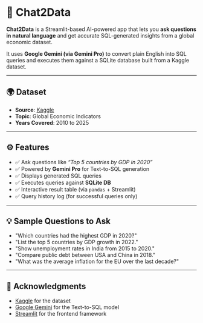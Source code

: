 # 💬 Chat2Data

**Chat2Data** is a Streamlit-based AI-powered app that lets you **ask questions in natural language** and get accurate SQL-generated insights from a global economic dataset.

It uses **Google Gemini (via Gemini Pro)** to convert plain English into SQL queries and executes them against a SQLite database built from a Kaggle dataset.

---

## 🌍 Dataset

- **Source**: [Kaggle](https://www.kaggle.com/](https://www.kaggle.com/datasets/tanishksharma9905/global-economic-indicators-20102025))  
- **Topic**: Global Economic Indicators  
- **Years Covered**: 2010 to 2025  

---

## ⚙️ Features

- ✅ Ask questions like _“Top 5 countries by GDP in 2020”_
- ✅ Powered by **Gemini Pro** for Text-to-SQL generation
- ✅ Displays generated SQL queries
- ✅ Executes queries against **SQLite DB**
- ✅ Interactive result table (via `pandas` + Streamlit)
- ✅ Query history log (for successful queries only)

---

## 💡 Sample Questions to Ask

- "Which countries had the highest GDP in 2020?"
- "List the top 5 countries by GDP growth in 2022."
- "Show unemployment rates in India from 2015 to 2020."
- "Compare public debt between USA and China in 2018."
- "What was the average inflation for the EU over the last decade?"

---

## 🙌 Acknowledgments
- [Kaggle](https://github.com/kaggle) for the dataset
- [Google Gemini](https://github.com/google-gemini) for the Text-to-SQL model
- [Streamlit](https://github.com/streamlit) for the frontend framework
